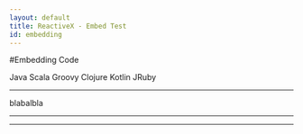 ```yaml
---
layout: default
title: ReactiveX - Embed Test
id: embedding
---
```


#Embedding Code

<paper-tabs selected="0" class="transparent-teal" noink>
	<paper-tab>Java</paper-tab>
	<paper-tab>Scala</paper-tab>
	<paper-tab>Groovy</paper-tab>
	<paper-tab>Clojure</paper-tab>
	<paper-tab>Kotlin</paper-tab>
	<paper-tab>JRuby</paper-tab>
</paper-tabs>
<br/>

<hr/>

<code-snippet url="https://api.github.com/repos/GeorgiKhomeriki/RxCourse/contents/HeadTail.java" language="java"></code-snippet>
blabalbla
<hr/>
<code-snippet url="https://api.github.com/repos/GeorgiKhomeriki/RxCourse/contents/HeadTail.java" language="java"></code-snippet>

<hr/>

